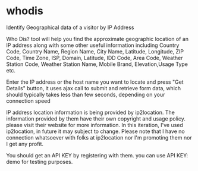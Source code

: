 # whodis
Identify Geographical data of a visitor by IP Address


Who Dis? tool will help you find the approximate geographic location of an IP address along with some other useful information including Country Code, Country Name, Region Name, City Name, Latitude, Longitude, ZIP Code, Time Zone, ISP, Domain, Latitude, IDD Code, Area Code, Weather Station Code, Weather Station Name, Mobile Brand, Elevation,Usage Type etc. 

Enter the IP address or the host name you want to locate and press "Get Details" button, it uses ajax call to submit and retrieve form data, which should typically takes less than few seconds, depending on your connection speed

IP address location information is being provided by ip2location. The information provided by them have their own copyright and usage policy. please visit their website for more information. In this iteration, I've used ip2location, in future it may subject to change.
Please note that I have no connection whatsoever with folks at ip2location nor I'm promoting them nor I get any profit.

You should get an API KEY by registering with them. 
you can use API KEY: demo for testing purposes.
